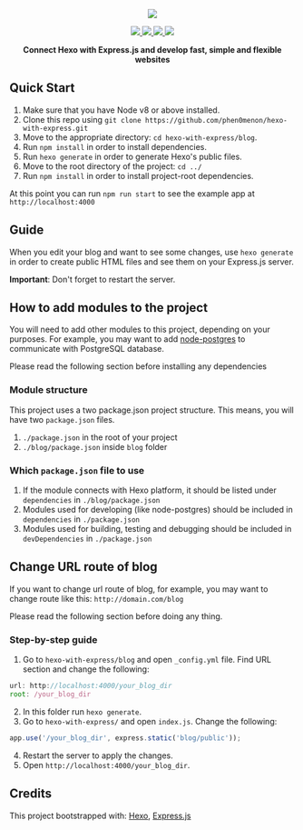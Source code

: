 <p align="center">
  <a href="https://github.com/phen0menon/hexo-with-express">
    <img src="https://user-images.githubusercontent.com/15520523/42703955-2b85ec76-86df-11e8-9fd2-6737f674f7a6.png" />
  </a>
</p>

<p align="center">
  <a href="https://github.com/phen0menon/hexo-with-express/blob/master/LICENSE">
    <img src="https://img.shields.io/github/license/phen0menon/hexo-with-express.svg?style=for-the-badge" />
  </a>
  <a href="https://github.com/phen0menon/hexo-with-express/network">
    <img src="https://img.shields.io/github/forks/phen0menon/hexo-with-express.svg?style=for-the-badge" />
  </a>
  <a href="https://github.com/phen0menon/hexo-with-express/stargazers">
    <img src="https://img.shields.io/github/stars/phen0menon/hexo-with-express.svg?style=for-the-badge" />
  </a>
  <a href="https://github.com/phen0menon/hexo-with-express/issues">
    <img src="https://img.shields.io/github/issues/phen0menon/hexo-with-express.svg?style=for-the-badge" />
  </a>
</p>

<p align="center"><b>Connect Hexo with Express.js and develop fast, simple and flexible websites</b></p>

## Quick Start
1.  Make sure that you have Node v8 or above installed.
2.  Clone this repo using `git clone https://github.com/phen0menon/hexo-with-express.git`
3.  Move to the appropriate directory: `cd hexo-with-express/blog`.<br />
4.  Run `npm install` in order to install dependencies.<br />
5.  Run `hexo generate` in order to generate Hexo's public files.<br />
6.  Move to the root directory of the project: `cd ../`<br />
7.  Run `npm install` in order to install project-root dependencies.<br />

At this point you can run `npm run start` to see the example app at `http://localhost:4000`

## Guide 
When you edit your blog and want to see some changes, use `hexo generate` in order to create public HTML files and see them on your Express.js server. 

**Important**: Don't forget to restart the server.

## How to add modules to the project
You will need to add other modules to this project, depending on your purposes. For example, you may want to add [node-postgres](https://github.com/brianc/node-postgres) to communicate with PostgreSQL database.

Please read the following section before installing any dependencies

### Module structure
This project uses a two package.json project structure. This means, you will have two `package.json` files.

1. `./package.json` in the root of your project
1. `./blog/package.json` inside `blog` folder

### Which `package.json` file to use
1. If the module connects with Hexo platform, it should be listed under `dependencies` in `./blog/package.json`
2. Modules used for developing (like node-postgres) should be included in `dependencies` in `./package.json`
3. Modules used for building, testing and debugging should be included in `devDependencies` in `./package.json`

## Change URL route of blog
If you want to change url route of blog, for example, you may want to change route like this: `http://domain.com/blog`

Please read the following section before doing any thing.

### Step-by-step guide
1. Go to `hexo-with-express/blog` and open `_config.yml` file.
Find URL section and change the following:
```js
url: http://localhost:4000/your_blog_dir
root: /your_blog_dir
```
2. In this folder run `hexo generate`.
3. Go to `hexo-with-express/` and open `index.js`. Change the following:
```js
app.use('/your_blog_dir', express.static('blog/public'));
```
4. Restart the server to apply the changes.
5. Open `http://localhost:4000/your_blog_dir`.


## Credits
This project bootstrapped with: [Hexo](https://github.com/hexojs/hexo), [Express.js](https://github.com/expressjs/express)

